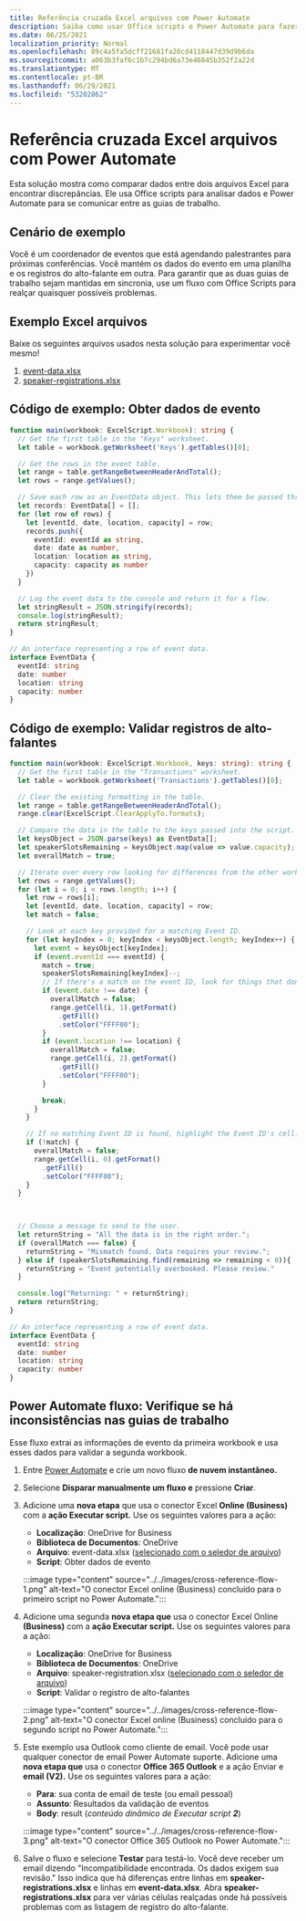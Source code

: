 ```yaml
---
title: Referência cruzada Excel arquivos com Power Automate
description: Saiba como usar Office scripts e Power Automate para fazer referência cruzada e formatar um arquivo Excel.
ms.date: 06/25/2021
localization_priority: Normal
ms.openlocfilehash: 89c4a5fa5dcff21681fa20cd4118447d39d9b6da
ms.sourcegitcommit: a063b3faf6c1b7c294bd6a73e46845b352f2a22d
ms.translationtype: MT
ms.contentlocale: pt-BR
ms.lasthandoff: 06/29/2021
ms.locfileid: "53202862"
---
```

# <a name="cross-reference-excel-files-with-power-automate"></a>Referência cruzada Excel arquivos com Power Automate

Esta solução mostra como comparar dados entre dois arquivos Excel para encontrar discrepâncias. Ele usa Office scripts para analisar dados e Power Automate para se comunicar entre as guias de trabalho.

## <a name="example-scenario"></a>Cenário de exemplo

Você é um coordenador de eventos que está agendando palestrantes para próximas conferências. Você mantém os dados do evento em uma planilha e os registros do alto-falante em outra. Para garantir que as duas guias de trabalho sejam mantidas em sincronia, use um fluxo com Office Scripts para realçar quaisquer possíveis problemas.

## <a name="sample-excel-files"></a>Exemplo Excel arquivos

Baixe os seguintes arquivos usados nesta solução para experimentar você mesmo!

1. <a href="event-data.xlsx">event-data.xlsx</a>
1. <a href="speaker-registrations.xlsx">speaker-registrations.xlsx</a>

## <a name="sample-code-get-event-data"></a>Código de exemplo: Obter dados de evento

```TypeScript
function main(workbook: ExcelScript.Workbook): string {
  // Get the first table in the "Keys" worksheet.
  let table = workbook.getWorksheet('Keys').getTables()[0];

  // Get the rows in the event table.
  let range = table.getRangeBetweenHeaderAndTotal();
  let rows = range.getValues();

  // Save each row as an EventData object. This lets them be passed through Power Automate.
  let records: EventData[] = [];
  for (let row of rows) {
    let [eventId, date, location, capacity] = row;
    records.push({
      eventId: eventId as string,
      date: date as number,
      location: location as string,
      capacity: capacity as number
    })
  }

  // Log the event data to the console and return it for a flow.
  let stringResult = JSON.stringify(records);
  console.log(stringResult);
  return stringResult;
}

// An interface representing a row of event data.
interface EventData {
  eventId: string
  date: number
  location: string
  capacity: number
}
```

## <a name="sample-code-validate-speaker-registrations"></a>Código de exemplo: Validar registros de alto-falantes

```TypeScript
function main(workbook: ExcelScript.Workbook, keys: string): string {
  // Get the first table in the "Transactions" worksheet.
  let table = workbook.getWorksheet('Transactions').getTables()[0];

  // Clear the existing formatting in the table.
  let range = table.getRangeBetweenHeaderAndTotal();
  range.clear(ExcelScript.ClearApplyTo.formats);

  // Compare the data in the table to the keys passed into the script.
  let keysObject = JSON.parse(keys) as EventData[];
  let speakerSlotsRemaining = keysObject.map(value => value.capacity);
  let overallMatch = true;

  // Iterate over every row looking for differences from the other worksheet.
  let rows = range.getValues();
  for (let i = 0; i < rows.length; i++) {
    let row = rows[i];
    let [eventId, date, location, capacity] = row;
    let match = false;

    // Look at each key provided for a matching Event ID.
    for (let keyIndex = 0; keyIndex < keysObject.length; keyIndex++) {
      let event = keysObject[keyIndex];
      if (event.eventId === eventId) {
        match = true;
        speakerSlotsRemaining[keyIndex]--;
        // If there's a match on the event ID, look for things that don't match and highlight them.
        if (event.date !== date) {
          overallMatch = false;
          range.getCell(i, 1).getFormat()
            .getFill()
            .setColor("FFFF00");
        }
        if (event.location !== location) {
          overallMatch = false;
          range.getCell(i, 2).getFormat()
            .getFill()
            .setColor("FFFF00");
        }

        break;
      }
    }

    // If no matching Event ID is found, highlight the Event ID's cell.
    if (!match) {
      overallMatch = false;
      range.getCell(i, 0).getFormat()
        .getFill()
        .setColor("FFFF00");
    }
  }

  

  // Choose a message to send to the user.
  let returnString = "All the data is in the right order.";
  if (overallMatch === false) {
    returnString = "Mismatch found. Data requires your review.";
  } else if (speakerSlotsRemaining.find(remaining => remaining < 0)){
    returnString = "Event potentially overbooked. Please review."
  }

  console.log("Returning: " + returnString);
  return returnString;
}

// An interface representing a row of event data.
interface EventData {
  eventId: string
  date: number
  location: string
  capacity: number
}
```

## <a name="power-automate-flow-check-for-inconsistencies-across-the-workbooks"></a>Power Automate fluxo: Verifique se há inconsistências nas guias de trabalho

Esse fluxo extrai as informações de evento da primeira workbook e usa esses dados para validar a segunda workbook.

1. Entre [Power Automate](https://flow.microsoft.com) e crie um novo fluxo **de nuvem instantâneo.**
1. Selecione **Disparar manualmente um fluxo e** pressione **Criar**.
1. Adicione uma **nova etapa** que usa o conector Excel **Online (Business)** com a **ação Executar script.** Use os seguintes valores para a ação:
    * **Localização**: OneDrive for Business
    * **Biblioteca de Documentos**: OneDrive
    * **Arquivo**: event-data.xlsx ([selecionado com o seledor de arquivo](../../testing/power-automate-troubleshooting.md#select-workbooks-with-the-file-browser-control))
    * **Script**: Obter dados de evento

    :::image type="content" source="../../images/cross-reference-flow-1.png" alt-text="O conector Excel online (Business) concluído para o primeiro script no Power Automate.":::

1. Adicione uma segunda **nova etapa que** usa o conector Excel Online **(Business)** com a **ação Executar script.** Use os seguintes valores para a ação:
    * **Localização**: OneDrive for Business
    * **Biblioteca de Documentos**: OneDrive
    * **Arquivo**: speaker-registration.xlsx ([selecionado com o seledor de arquivo](../../testing/power-automate-troubleshooting.md#select-workbooks-with-the-file-browser-control))
    * **Script**: Validar o registro de alto-falantes

    :::image type="content" source="../../images/cross-reference-flow-2.png" alt-text="O conector Excel online (Business) concluído para o segundo script no Power Automate.":::
1. Este exemplo usa Outlook como cliente de email. Você pode usar qualquer conector de email Power Automate suporte. Adicione uma **nova etapa que** usa o conector **Office 365 Outlook** e a ação Enviar e **email (V2).** Use os seguintes valores para a ação:
    * **Para**: sua conta de email de teste (ou email pessoal)
    * **Assunto**: Resultados da validação de eventos
    * **Body**: result (_conteúdo dinâmico de Executar script **2**_)

    :::image type="content" source="../../images/cross-reference-flow-3.png" alt-text="O conector Office 365 Outlook no Power Automate.":::
1. Salve o fluxo e selecione **Testar** para testá-lo. Você deve receber um email dizendo "Incompatibilidade encontrada. Os dados exigem sua revisão." Isso indica que há diferenças entre linhas em **speaker-registrations.xlsx** e linhas em **event-data.xlsx**. Abra **speaker-registrations.xlsx** para ver várias células realçadas onde há possíveis problemas com as listagem de registro do alto-falante.
